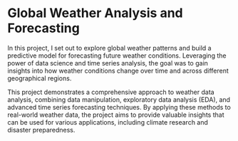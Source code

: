 # Global Weather Analysis and Forecasting
In this project, I set out to explore global weather patterns and build a predictive model for forecasting future weather conditions. Leveraging the power of data science and time series analysis, the goal was to gain insights into how weather conditions change over time and across different geographical regions.

This project demonstrates a comprehensive approach to weather data analysis, combining data manipulation, exploratory data analysis (EDA), and advanced time series forecasting techniques. By applying these methods to real-world weather data, the project aims to provide valuable insights that can be used for various applications, including climate research and disaster preparedness. 
